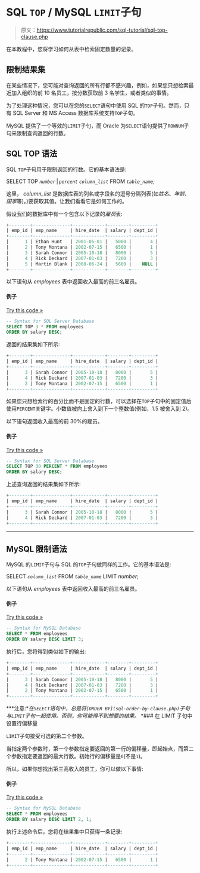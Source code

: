 # SQL `TOP` / MySQL `LIMIT`子句

> 原文：<https://www.tutorialrepublic.com/sql-tutorial/sql-top-clause.php>

在本教程中，您将学习如何从表中检索固定数量的记录。

## 限制结果集

在某些情况下，您可能对查询返回的所有行都不感兴趣，例如，如果您只想检索最近加入组织的前 10 名员工，按分数获取前 3 名学生，或者类似的事情。

为了处理这种情况，您可以在您的`SELECT`语句中使用 SQL 的`TOP`子句。然而，只有 SQL Server 和 MS Access 数据库系统支持`TOP`子句。

MySQL 提供了一个等效的`LIMIT`子句，而 Oracle 为`SELECT`语句提供了`ROWNUM`子句来限制查询返回的行数。

## SQL TOP 语法

SQL `TOP`子句用于限制返回的行数。它的基本语法是:

SELECT TOP *`number`* | *`percent`* *`column_list`* FROM *`table_name`*;

这里， *column_list* 是数据库表的列名或字段名的逗号分隔列表(如*姓名*、*年龄*、*国家*等)。)要获取其值。让我们看看它是如何工作的。

假设我们的数据库中有一个包含以下记录的*雇员*表:

```sql
+--------+--------------+------------+--------+---------+
| emp_id | emp_name     | hire_date  | salary | dept_id |
+--------+--------------+------------+--------+---------+
|      1 | Ethan Hunt   | 2001-05-01 |   5000 |       4 |
|      2 | Tony Montana | 2002-07-15 |   6500 |       1 |
|      3 | Sarah Connor | 2005-10-18 |   8000 |       5 |
|      4 | Rick Deckard | 2007-01-03 |   7200 |       3 |
|      5 | Martin Blank | 2008-06-24 |   5600 |    NULL |
+--------+--------------+------------+--------+---------+

```

以下语句从 *employees* 表中返回收入最高的前三名雇员。

#### 例子

[Try this code »](javascript:void(0); "Not Supported in Web SQL")

```sql
-- Syntax for SQL Server Database  
SELECT TOP 3 * FROM employees
ORDER BY salary DESC;
```

返回的结果集如下所示:

```sql
+--------+--------------+------------+--------+---------+
| emp_id | emp_name     | hire_date  | salary | dept_id |
+--------+--------------+------------+--------+---------+
|      3 | Sarah Connor | 2005-10-18 |   8000 |       5 |
|      4 | Rick Deckard | 2007-01-03 |   7200 |       3 |
|      2 | Tony Montana | 2002-07-15 |   6500 |       1 |
+--------+--------------+------------+--------+---------+

```

如果您只想检索行的百分比而不是固定的行数，可以选择在`TOP`子句中的固定值后使用`PERCENT`关键字。小数值被向上舍入到下一个整数值(例如，1.5 被舍入到 2)。

以下语句返回收入最高的前 30%的雇员。

#### 例子

[Try this code »](javascript:void(0); "Not Supported in Web SQL")

```sql
-- Syntax for SQL Server Database  
SELECT TOP 30 PERCENT * FROM employees
ORDER BY salary DESC;
```

上述查询返回的结果集如下所示:

```sql
+--------+--------------+------------+--------+---------+
| emp_id | emp_name     | hire_date  | salary | dept_id |
+--------+--------------+------------+--------+---------+
|      3 | Sarah Connor | 2005-10-18 |   8000 |       5 |
|      4 | Rick Deckard | 2007-01-03 |   7200 |       3 |
+--------+--------------+------------+--------+---------+

```

* * *

## MySQL 限制语法

MySQL 的`LIMIT`子句与 SQL 的`TOP`子句做同样的工作。它的基本语法是:

SELECT *`column_list`* FROM *`table_name`* LIMIT *number*;

以下语句从 *employees* 表中返回收入最高的前三名雇员。

#### 例子

[Try this code »](../codelab.php?topic=sql&file=limit-clause "Try this code using online Editor")

```sql
-- Syntax for MySQL Database 
SELECT * FROM employees 
ORDER BY salary DESC LIMIT 3;
```

执行后，您将得到类似如下的输出:

```sql
+--------+--------------+------------+--------+---------+
| emp_id | emp_name     | hire_date  | salary | dept_id |
+--------+--------------+------------+--------+---------+
|      3 | Sarah Connor | 2005-10-18 |   8000 |       5 |
|      4 | Rick Deckard | 2007-01-03 |   7200 |       3 |
|      2 | Tony Montana | 2002-07-15 |   6500 |       1 |
+--------+--------------+------------+--------+---------+

```

 ***注意:**在`SELECT`语句中，总是将`[ORDER BY](sql-order-by-clause.php)`子句与`LIMIT`子句一起使用。否则，你可能得不到想要的结果。*  *### 在 LIMIT 子句中设置行偏移量

`LIMIT`子句接受可选的第二个参数。

当指定两个参数时，第一个参数指定要返回的第一行的偏移量，即起始点，而第二个参数指定要返回的最大行数。初始行的偏移量是`0`(不是`1`)。

所以，如果你想找出第三高收入的员工，你可以做以下事情:

#### 例子

[Try this code »](../codelab.php?topic=sql&file=limit-clause-with-two-parameters "Try this code using online Editor")

```sql
-- Syntax for MySQL Database 
SELECT * FROM employees 
ORDER BY salary DESC LIMIT 2, 1;
```

执行上述命令后，您将在结果集中只获得一条记录:

```sql
+--------+--------------+------------+--------+---------+
| emp_id | emp_name     | hire_date  | salary | dept_id |
+--------+--------------+------------+--------+---------+
|      2 | Tony Montana | 2002-07-15 |   6500 |       1 |
+--------+--------------+------------+--------+---------+

```

